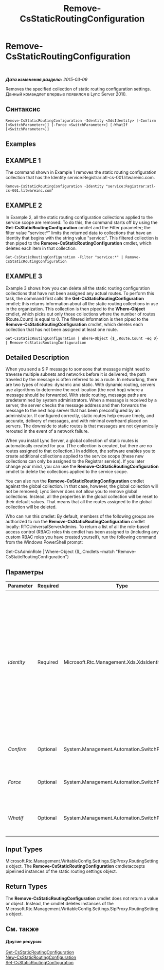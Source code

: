 ﻿---
title: Remove-CsStaticRoutingConfiguration
TOCTitle: Remove-CsStaticRoutingConfiguration
ms:assetid: 844e849e-a2f6-42fd-a49c-1ab234a07a65
ms:mtpsurl: https://technet.microsoft.com/ru-ru/library/Gg398668(v=OCS.15)
ms:contentKeyID: 49310393
ms.date: 05/19/2016
mtps_version: v=OCS.15
ms.translationtype: HT
---

# Remove-CsStaticRoutingConfiguration

 

_**Дата изменения раздела:** 2015-03-09_

Removes the specified collection of static routing configuration settings. Данный командлет впервые появился в Lync Server 2010.

## Синтаксис

    Remove-CsStaticRoutingConfiguration -Identity <XdsIdentity> [-Confirm [<SwitchParameter>]] [-Force <SwitchParameter>] [-WhatIf [<SwitchParameter>]]

## Examples

## EXAMPLE 1

The command shown in Example 1 removes the static routing configuration collection that has the Identity service:Registrar:atl-cs-001.litwareinc.com.

    Remove-CsStaticRoutingConfiguration -Identity "service:Registrar:atl-cs-001.litwareinc.com"

## EXAMPLE 2

In Example 2, all the static routing configuration collections applied to the service scope are removed. To do this, the command starts off by using the **Get-CsStaticRoutingConfiguration** cmdlet and the Filter parameter; the filter value "service:\*" limits the returned data to collections that have an Identity that begins with the string value "service:". This filtered collection is then piped to the **Remove-CsStaticRoutingConfiguration** cmdlet, which deletes each item in that collection.

    Get-CsStaticRoutingConfiguration -Filter "service:*" | Remove-CsStaticRoutingConfiguration

## EXAMPLE 3

Example 3 shows how you can delete all the static routing configuration collections that have not been assigned any actual routes. To perform this task, the command first calls the **Get-CsStaticRoutingConfiguration** cmdlet; this returns information about all the static routing collections in use in the organization. This collection is then piped to the **Where-Object** cmdlet, which picks out only those collections where the number of routes (Route.Count) is equal to 0. The filtered information is then piped to the **Remove-CsStaticRoutingConfiguration** cmdlet, which deletes each collection that has not been assigned at least one route.

    Get-CsStaticRoutingConfiguration | Where-Object {$_.Route.Count -eq 0} | Remove-CsStaticRoutingConfiguration

## Detailed Description

When you send a SIP message to someone that message might need to traverse multiple subnets and networks before it is delivered; the path traveled by the message is often referred to as a route. In networking, there are two types of routes: dynamic and static. With dynamic routing, servers use algorithms to determine the next location (the next hop) where a message should be forwarded. With static routing, message paths are predetermined by system administrators. When a message is received by a server, the server checks the message address and then forwards the message to the next hop server that has been preconfigured by an administrator. If configured correctly, static routes help ensure timely, and accurate, delivery of messages, and with minimal overheard placed on servers. The downside to static routes is that messages are not dynamically rerouted in the event of a network failure.

When you install Lync Server, a global collection of static routes is automatically created for you. (The collection is created, but there are no routes assigned to that collection.) In addition, the software enables you to create additional collections applied to the service scope (these new collections can only be assigned to the Registrar service). If you later change your mind, you can use the **Remove-CsStaticRoutingConfiguration** cmdlet to delete the collections applied to the service scope.

You can also run the **Remove-CsStaticRoutingConfiguration** cmdlet against the global collection. In that case, however, the global collection will not be removed; Lync Server does not allow you to remove global collections. Instead, all the properties in the global collection will be reset to their default values. That means that all the routes assigned to the global collection will be deleted.

Who can run this cmdlet: By default, members of the following groups are authorized to run the **Remove-CsStaticRoutingConfiguration** cmdlet locally: RTCUniversalServerAdmins. To return a list of all the role-based access control (RBAC) roles this cmdlet has been assigned to (including any custom RBAC roles you have created yourself), run the following command from the Windows PowerShell prompt:

Get-CsAdminRole | Where-Object {$\_.Cmdlets –match "Remove-CsStaticRoutingConfiguration"}

## Параметры


<table>
<colgroup>
<col style="width: 25%" />
<col style="width: 25%" />
<col style="width: 25%" />
<col style="width: 25%" />
</colgroup>
<thead>
<tr class="header">
<th>Parameter</th>
<th>Required</th>
<th>Type</th>
<th>Description</th>
</tr>
</thead>
<tbody>
<tr class="odd">
<td><p><em>Identity</em></p></td>
<td><p>Required</p></td>
<td><p>Microsoft.Rtc.Management.Xds.XdsIdentity</p></td>
<td><p>Unique identifier of the static routing configuration collection to be removed. To remove a collection configured at the service scope, use syntax similar to this: -Identity &quot;service:Registrar:atl-cs-001.litwareinc.com&quot;.</p>
<p>The <strong>Remove-CsStaticRoutingConfiguration</strong> cmdlet can also be run against the global collection; to do so, use this syntax: -Identity global. Keep in mind, however, that the global collection will not actually be removed. Instead, the properties in that collection will be reset to their default values. That means that all the items in the Route property will be deleted.</p></td>
</tr>
<tr class="even">
<td><p><em>Confirm</em></p></td>
<td><p>Optional</p></td>
<td><p>System.Management.Automation.SwitchParameter</p></td>
<td><p>Запрашивает подтверждение перед выполнением команды.</p></td>
</tr>
<tr class="odd">
<td><p><em>Force</em></p></td>
<td><p>Optional</p></td>
<td><p>System.Management.Automation.SwitchParameter</p></td>
<td><p>Suppresses the display of any non-fatal error message that might occur when running the command.</p></td>
</tr>
<tr class="even">
<td><p><em>WhatIf</em></p></td>
<td><p>Optional</p></td>
<td><p>System.Management.Automation.SwitchParameter</p></td>
<td><p>Описывает, что произойдет при выполнении команды без реального выполнения команды.</p></td>
</tr>
</tbody>
</table>


## Input Types

Microsoft.Rtc.Management.WritableConfig.Settings.SipProxy.RoutingSettings object. The **Remove-CsStaticRoutingConfiguration** cmdletaccepts pipelined instances of the static routing settings object.

## Return Types

The **Remove-CsStaticRoutingConfiguration** cmdlet does not return a value or object. Instead, the cmdlet deletes instances of the Microsoft.Rtc.Management.WritableConfig.Settings.SipProxy.RoutingSettings object.

## См. также

#### Другие ресурсы

[Get-CsStaticRoutingConfiguration](get-csstaticroutingconfiguration.md)  
[New-CsStaticRoutingConfiguration](new-csstaticroutingconfiguration.md)  
[Set-CsStaticRoutingConfiguration](set-csstaticroutingconfiguration.md)

